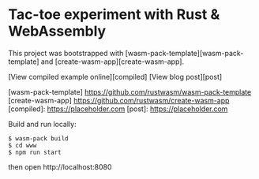 # Tac-toe experiment with Rust & WebAssembly

This project was bootstrapped with [wasm-pack-template][wasm-pack-template] and [create-wasm-app][create-wasm-app].

[View compiled example online][compiled]
[View blog post][post]

[wasm-pack-template] https://github.com/rustwasm/wasm-pack-template
[create-wasm-app] https://github.com/rustwasm/create-wasm-app
[compiled]: https://placeholder.com
[post]: https://placeholder.com

Build and run locally:

```
$ wasm-pack build
$ cd www
$ npm run start
```

then open http://localhost:8080
